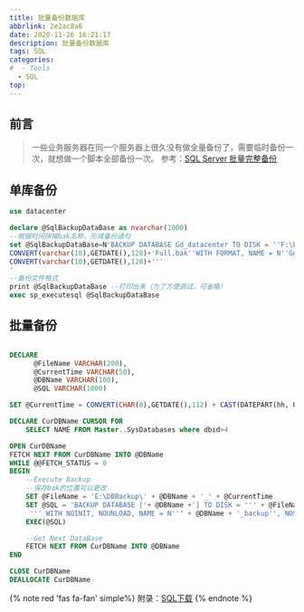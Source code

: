 ```yaml
---
title: 批量备份数据库
abbrlink: 2e2ac8a6
date: 2020-11-26 16:21:17
description: 批量备份数据库
tags: SQL
categories:
#  - Tools
  - SQL
top:
---
```


## 前言

> 一些业务服务器在同一个服务器上很久没有做全量备份了，需要临时备份一次，就想做一个脚本全部备份一次。
>参考：[SQL Server 批量完整备份](https://www.cnblogs.com/gaizai/p/3542898.html)


## 单库备份

```sql
use datacenter

declare @SqlBackupDataBase as nvarchar(1000)
--根据时间拼接bak名称，形成备份语句
set @SqlBackupDataBase=N'BACKUP DATABASE Gd_datacenter TO DISK = ''F:\backup\Gd_datacenter-'+
CONVERT(varchar(10),GETDATE(),120)+'Full.bak''WITH FORMAT, NAME = N''Gd_datacenter_Full_' + 
CONVERT(varchar(10),GETDATE(),120)+''' 
'
--备份文件格式
print @SqlBackupDataBase --打印出来（为了方便调试，可省略）
exec sp_executesql @SqlBackupDataBase 
```


## 批量备份

```sql

DECLARE
      @FileName VARCHAR(200),
      @CurrentTime VARCHAR(50),
      @DBName VARCHAR(100),
      @SQL VARCHAR(1000)

SET @CurrentTime = CONVERT(CHAR(8),GETDATE(),112) + CAST(DATEPART(hh, GETDATE()) AS VARCHAR) + CAST(DATEPART(mi, GETDATE()) AS VARCHAR)

DECLARE CurDBName CURSOR FOR 
    SELECT NAME FROM Master..SysDatabases where dbid>4

OPEN CurDBName
FETCH NEXT FROM CurDBName INTO @DBName
WHILE @@FETCH_STATUS = 0
BEGIN
    --Execute Backup
    --保存bak的位置可以更改
    SET @FileName = 'E:\DBBackup\' + @DBName + '_' + @CurrentTime
    SET @SQL = 'BACKUP DATABASE ['+ @DBName +'] TO DISK = ''' + @FileName + '.bak' +
     ''' WITH NOINIT, NOUNLOAD, NAME = N''' + @DBName + '_backup'', NOSKIP, STATS = 10, NOFORMAT'
    EXEC(@SQL)

    --Get Next DataBase
    FETCH NEXT FROM CurDBName INTO @DBName
END

CLOSE CurDBName
DEALLOCATE CurDBName

```

{% note red 'fas fa-fan' simple%}
附录：[SQL下载](https://juno.lanzous.com/iPwKeiso2da)
{% endnote %}

